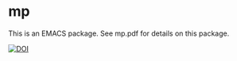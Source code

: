 # mp
This is an EMACS package. 
See mp.pdf for details on this package.

[![DOI](https://zenodo.org/badge/15778/dardisco/mp.svg)](https://zenodo.org/badge/latestdoi/15778/dardisco/mp)
